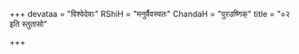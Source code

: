 +++
devataa = "विश्वेदेवाः"
RShiH = "मनुर्वैवस्वतः"
ChandaH = "पुरउष्णिक्"
title = "०२ इति स्तुतासो"

+++
